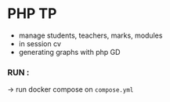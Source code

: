 # PHP TP

- manage students, teachers, marks, modules
- in session cv
- generating graphs with php GD

### RUN : 

-> run docker compose on `compose.yml`
